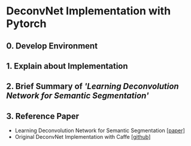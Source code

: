 # DeconvNet Implementation with Pytorch


## 0. Develop Environment


## 1. Explain about Implementation


## 2. Brief Summary of *'Learning Deconvolution Network for Semantic Segmentation'*


## 3. Reference Paper
- Learning Deconvolution Network for Semantic Segmentation [[paper]](https://arxiv.org/pdf/1505.04366.pdf)
- Original DeconvNet Implementation with Caffe [[github]](https://github.com/HyeonwooNoh/DeconvNet)
